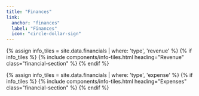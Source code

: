 ```yaml
---
title: "Finances"
link:
  anchor: "finances"
  label: "Finances"
  icon: "circle-dollar-sign"
---
```

<div class="financials">
  {% assign info_tiles = site.data.financials | where: 'type', 'revenue' %}
  {% if info_tiles %}
    {% include components/info-tiles.html heading="Revenue" class="financial-section" %}
  {% endif %}


  {% assign info_tiles = site.data.financials | where: 'type', 'expense' %}
  {% if info_tiles %}
    {% include components/info-tiles.html heading="Expenses" class="financial-section" %}
  {% endif %}
</div>
